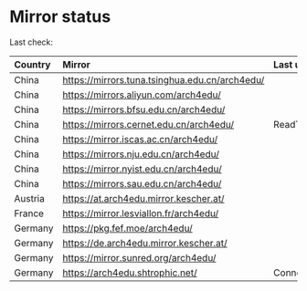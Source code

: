 <script src="./time.js"></script>
# Mirror status
Last check: <script type="text/javascript">localize(1756432449.489057);</script>

|Country|Mirror|Last update|
|:------|:-----|:----------|
|China|https://mirrors.tuna.tsinghua.edu.cn/arch4edu/|<script type="text/javascript">localize(1756406687);</script>|
|China|https://mirrors.aliyun.com/arch4edu/|<script type="text/javascript">localize(1756406687);</script>|
|China|https://mirrors.bfsu.edu.cn/arch4edu/|<script type="text/javascript">localize(1756406687);</script>|
|China|https://mirrors.cernet.edu.cn/arch4edu/|ReadTimeout|
|China|https://mirror.iscas.ac.cn/arch4edu/|<script type="text/javascript">localize(1756406687);</script>|
|China|https://mirrors.nju.edu.cn/arch4edu/|<script type="text/javascript">localize(1756406687);</script>|
|China|https://mirror.nyist.edu.cn/arch4edu/|<script type="text/javascript">localize(1756406687);</script>|
|China|https://mirrors.sau.edu.cn/arch4edu/|<script type="text/javascript">localize(1756320098);</script>|
|Austria|https://at.arch4edu.mirror.kescher.at/|<script type="text/javascript">localize(1756104457);</script>|
|France|https://mirror.lesviallon.fr/arch4edu/|<script type="text/javascript">localize(1756406687);</script>|
|Germany|https://pkg.fef.moe/arch4edu/|<script type="text/javascript">localize(1756104457);</script>|
|Germany|https://de.arch4edu.mirror.kescher.at/|<script type="text/javascript">localize(1756104457);</script>|
|Germany|https://mirror.sunred.org/arch4edu/|<script type="text/javascript">localize(1756406687);</script>|
|Germany|https://arch4edu.shtrophic.net/|ConnectionError|

<script src="./tablefilter/tablefilter.js"></script>
<script src="./table.js"></script>